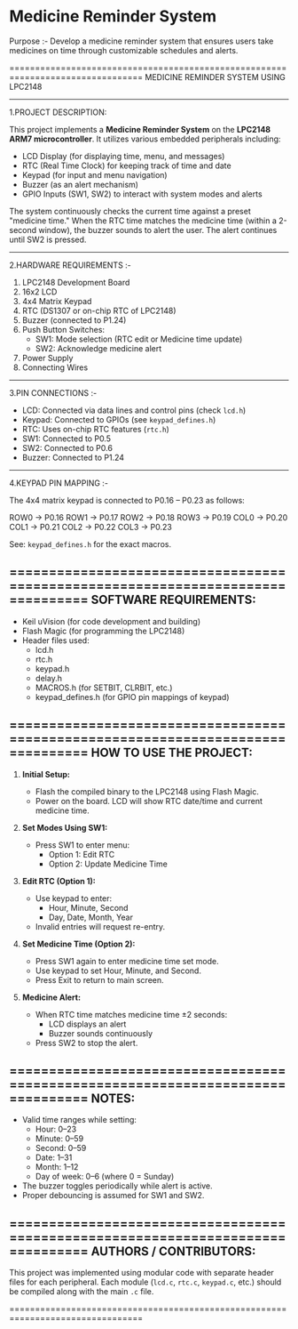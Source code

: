 # Medicine Reminder System
Purpose :-  Develop a medicine reminder system that ensures users take medicines on time through customizable  schedules and alerts. 

================================================================================ 
MEDICINE REMINDER SYSTEM USING LPC2148

-------------------------------------------------------------------------------------
1.PROJECT DESCRIPTION:

This project implements a **Medicine Reminder System** on the **LPC2148 ARM7 
microcontroller**. It utilizes various embedded peripherals including:

- LCD Display (for displaying time, menu, and messages)
- RTC (Real Time Clock) for keeping track of time and date
- Keypad (for input and menu navigation)
- Buzzer (as an alert mechanism)
- GPIO Inputs (SW1, SW2) to interact with system modes and alerts

The system continuously checks the current time against a preset "medicine time."
When the RTC time matches the medicine time (within a 2-second window), the
buzzer sounds to alert the user. The alert continues until SW2 is pressed.

--------------------------------------------------------------------------------------
2.HARDWARE REQUIREMENTS :-

1. LPC2148 Development Board
2. 16x2 LCD
3. 4x4 Matrix Keypad
4. RTC (DS1307 or on-chip RTC of LPC2148)
5. Buzzer (connected to P1.24)
6. Push Button Switches:
   - SW1: Mode selection (RTC edit or Medicine time update)
   - SW2: Acknowledge medicine alert
7. Power Supply
8. Connecting Wires
-----------------------------------------------------------------------------------
3.PIN CONNECTIONS :-

- LCD: Connected via data lines and control pins (check `lcd.h`)
- Keypad: Connected to GPIOs (see `keypad_defines.h`)
- RTC: Uses on-chip RTC features (`rtc.h`)
- SW1: Connected to P0.5
- SW2: Connected to P0.6
- Buzzer: Connected to P1.24

-----------------------------------------------------------------------------------
4.KEYPAD PIN MAPPING :-

The 4x4 matrix keypad is connected to P0.16 – P0.23 as follows:

  ROW0 -> P0.16
  ROW1 -> P0.17
  ROW2 -> P0.18
  ROW3 -> P0.19
  COL0 -> P0.20
  COL1 -> P0.21
  COL2 -> P0.22
  COL3 -> P0.23

See: `keypad_defines.h` for the exact macros.

================================================================================
SOFTWARE REQUIREMENTS:
----------------------

- Keil uVision (for code development and building)
- Flash Magic (for programming the LPC2148)
- Header files used:
  - lcd.h
  - rtc.h
  - keypad.h
  - delay.h
  - MACROS.h (for SETBIT, CLRBIT, etc.)
  - keypad_defines.h (for GPIO pin mappings of keypad)

================================================================================
HOW TO USE THE PROJECT:
-----------------------

1. **Initial Setup:**
   - Flash the compiled binary to the LPC2148 using Flash Magic.
   - Power on the board. LCD will show RTC date/time and current medicine time.

2. **Set Modes Using SW1:**
   - Press SW1 to enter menu:
     - Option 1: Edit RTC
     - Option 2: Update Medicine Time

3. **Edit RTC (Option 1):**
   - Use keypad to enter:
     - Hour, Minute, Second
     - Day, Date, Month, Year
   - Invalid entries will request re-entry.

4. **Set Medicine Time (Option 2):**
   - Press SW1 again to enter medicine time set mode.
   - Use keypad to set Hour, Minute, and Second.
   - Press Exit to return to main screen.

5. **Medicine Alert:**
   - When RTC time matches medicine time ±2 seconds:
     - LCD displays an alert
     - Buzzer sounds continuously
   - Press SW2 to stop the alert.

================================================================================
NOTES:
------

- Valid time ranges while setting:
  - Hour: 0–23
  - Minute: 0–59
  - Second: 0–59
  - Date: 1–31
  - Month: 1–12
  - Day of week: 0–6 (where 0 = Sunday)
- The buzzer toggles periodically while alert is active.
- Proper debouncing is assumed for SW1 and SW2.

================================================================================
AUTHORS / CONTRIBUTORS:
-----------------------

This project was implemented using modular code with separate header files for
each peripheral. Each module (`lcd.c`, `rtc.c`, `keypad.c`, etc.) should be
compiled along with the main `.c` file.

================================================================================
